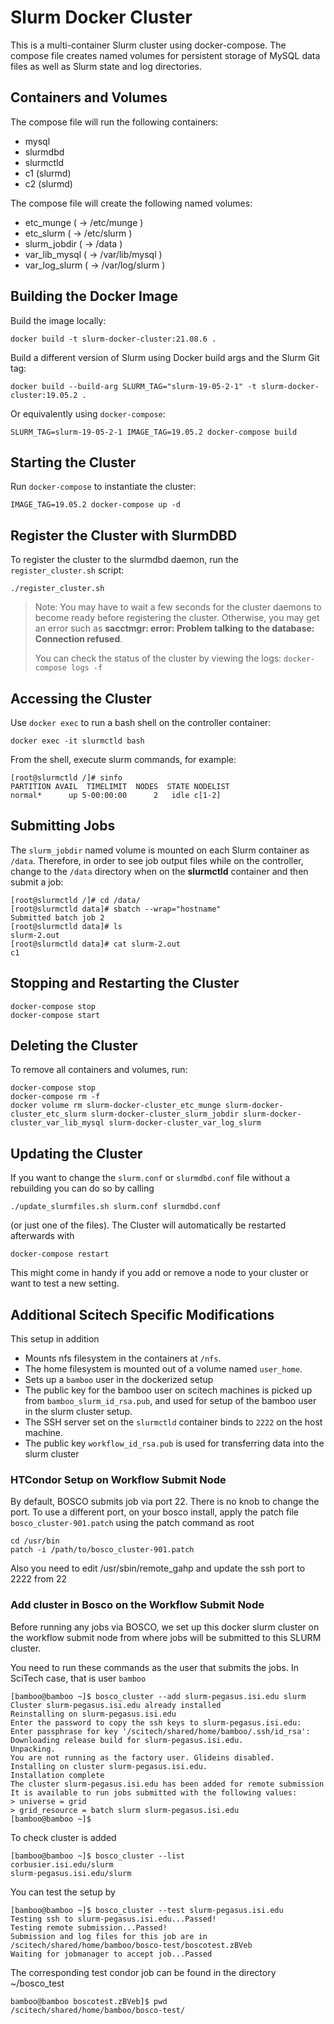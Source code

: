 # Slurm Docker Cluster

This is a multi-container Slurm cluster using docker-compose.  The compose file
creates named volumes for persistent storage of MySQL data files as well as
Slurm state and log directories.

## Containers and Volumes

The compose file will run the following containers:

* mysql
* slurmdbd
* slurmctld
* c1 (slurmd)
* c2 (slurmd)

The compose file will create the following named volumes:

* etc_munge         ( -> /etc/munge     )
* etc_slurm         ( -> /etc/slurm     )
* slurm_jobdir      ( -> /data          )
* var_lib_mysql     ( -> /var/lib/mysql )
* var_log_slurm     ( -> /var/log/slurm )

## Building the Docker Image

Build the image locally:

```console
docker build -t slurm-docker-cluster:21.08.6 .
```

Build a different version of Slurm using Docker build args and the Slurm Git
tag:

```console
docker build --build-arg SLURM_TAG="slurm-19-05-2-1" -t slurm-docker-cluster:19.05.2 .
```

Or equivalently using `docker-compose`:

```console
SLURM_TAG=slurm-19-05-2-1 IMAGE_TAG=19.05.2 docker-compose build
```


## Starting the Cluster

Run `docker-compose` to instantiate the cluster:

```console
IMAGE_TAG=19.05.2 docker-compose up -d
```

## Register the Cluster with SlurmDBD

To register the cluster to the slurmdbd daemon, run the `register_cluster.sh`
script:

```console
./register_cluster.sh
```

> Note: You may have to wait a few seconds for the cluster daemons to become
> ready before registering the cluster.  Otherwise, you may get an error such
> as **sacctmgr: error: Problem talking to the database: Connection refused**.
>
> You can check the status of the cluster by viewing the logs: `docker-compose
> logs -f`

## Accessing the Cluster

Use `docker exec` to run a bash shell on the controller container:

```console
docker exec -it slurmctld bash
```

From the shell, execute slurm commands, for example:

```console
[root@slurmctld /]# sinfo
PARTITION AVAIL  TIMELIMIT  NODES  STATE NODELIST
normal*      up 5-00:00:00      2   idle c[1-2]
```

## Submitting Jobs

The `slurm_jobdir` named volume is mounted on each Slurm container as `/data`.
Therefore, in order to see job output files while on the controller, change to
the `/data` directory when on the **slurmctld** container and then submit a job:

```console
[root@slurmctld /]# cd /data/
[root@slurmctld data]# sbatch --wrap="hostname"
Submitted batch job 2
[root@slurmctld data]# ls
slurm-2.out
[root@slurmctld data]# cat slurm-2.out
c1
```

## Stopping and Restarting the Cluster

```console
docker-compose stop
docker-compose start
```

## Deleting the Cluster

To remove all containers and volumes, run:

```console
docker-compose stop
docker-compose rm -f
docker volume rm slurm-docker-cluster_etc_munge slurm-docker-cluster_etc_slurm slurm-docker-cluster_slurm_jobdir slurm-docker-cluster_var_lib_mysql slurm-docker-cluster_var_log_slurm
```
## Updating the Cluster

If you want to change the `slurm.conf` or `slurmdbd.conf` file without a rebuilding you can do so by calling
```console
./update_slurmfiles.sh slurm.conf slurmdbd.conf
```
(or just one of the files).
The Cluster will automatically be restarted afterwards with
```console
docker-compose restart
```
This might come in handy if you add or remove a node to your cluster or want to test a new setting.

## Additional Scitech Specific Modifications

This setup in addition 

* Mounts nfs filesystem in the containers at `/nfs`. 
* The home filesystem is mounted out of a volume named `user_home`. 
* Sets up a `bamboo` user in the dockerized setup
* The public key for the bamboo user on scitech machines is picked up from `bamboo_slurm_id_rsa.pub`, and used for setup of the bamboo user in the slurm cluster setup. 
* The SSH server set on the `slurmctld` container binds to `2222` on the host machine.
* The public key `workflow_id_rsa.pub` is used for transferring data into the slurm cluster


### HTCondor Setup on Workflow Submit Node

By default, BOSCO submits job via port 22. There is no knob to change the port.
To use a different port, on your bosco install, apply the patch file `bosco_cluster-901.patch` 
using the patch command as root

```console
cd /usr/bin
patch -i /path/to/bosco_cluster-901.patch 
```
Also you need to edit /usr/sbin/remote_gahp and update the ssh port to 2222 from 22

### Add cluster in Bosco on the Workflow Submit Node

Before running any jobs via BOSCO, we set up this docker slurm cluster on the workflow
submit node from where jobs will be submitted to this SLURM cluster.

You need to run these commands as the user that submits the jobs. In SciTech case, that
is user `bamboo`

```console
[bamboo@bamboo ~]$ bosco_cluster --add slurm-pegasus.isi.edu slurm
Cluster slurm-pegasus.isi.edu already installed
Reinstalling on slurm-pegasus.isi.edu
Enter the password to copy the ssh keys to slurm-pegasus.isi.edu:
Enter passphrase for key '/scitech/shared/home/bamboo/.ssh/id_rsa': 
Downloading release build for slurm-pegasus.isi.edu.
Unpacking.
You are not running as the factory user. Glideins disabled.
Installing on cluster slurm-pegasus.isi.edu.
Installation complete
The cluster slurm-pegasus.isi.edu has been added for remote submission
It is available to run jobs submitted with the following values:
> universe = grid
> grid_resource = batch slurm slurm-pegasus.isi.edu
[bamboo@bamboo ~]$ 
```

To check cluster is added
```console
[bamboo@bamboo ~]$ bosco_cluster --list
corbusier.isi.edu/slurm
slurm-pegasus.isi.edu/slurm
```

You can test the setup by
```console
[bamboo@bamboo ~]$ bosco_cluster --test slurm-pegasus.isi.edu
Testing ssh to slurm-pegasus.isi.edu...Passed!
Testing remote submission...Passed!
Submission and log files for this job are in /scitech/shared/home/bamboo/bosco-test/boscotest.zBVeb
Waiting for jobmanager to accept job...Passed
```

The corresponding test condor job can be found in the directory ~/bosco_test
```
bamboo@bamboo boscotest.zBVeb]$ pwd
/scitech/shared/home/bamboo/bosco-test/
```

